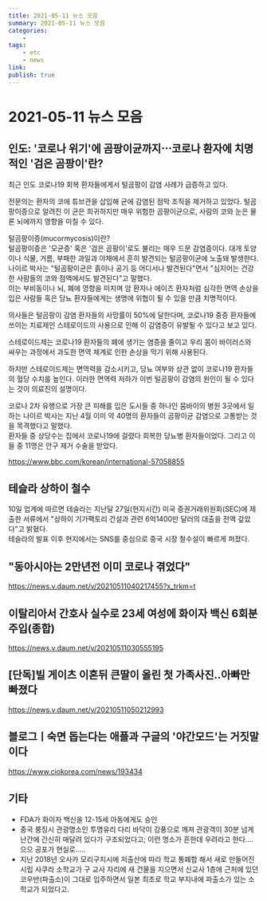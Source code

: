 ```yaml
---
title: 2021-05-11 뉴스 모음
summary: 2021-05-11 뉴스 모음
categories:
    - 
tags:
    - etc
    - news
link: 
publish: true
---
```


# 2021-05-11 뉴스 모음

## 인도: '코로나 위기'에 곰팡이균까지⋯코로나 환자에 치명적인 '검은 곰팡이'란?

최근 인도 코로나19 회복 환자들에게서 털곰팡이 감염 사례가 급증하고 있다.

전문의는 환자의 코에 튜브관을 삽입해 균에 감염된 점막 조직을 제거하고 있었다. 털곰팡이증으로 알려진 이 균은 희귀하지만 매우 위험한 곰팡이균으로, 사람의 코와 눈은 물론 뇌에까지 영향을 미칠 수 있다.

털곰팡이증(mucormycosis)이란?  
털곰팡이증은 '모균증' 혹은 '검은 곰팡이'로도 불리는 매우 드문 감염증이다. 대개 토양이나 식물, 거름, 부패한 과일과 야채에서 흔히 발견되는 털곰팡이균에 노출돼 발생한다. 나이르 박사는 "털곰팡이균은 흙이나 공기 등 어디서나 발견된다"면서 "심지어는 건강한 사람들의 코와 점액에서도 발견된다"고 말했다.  
이는 부비동이나 뇌, 폐에 영향을 미치며 암 환자나 에이즈 환자처럼 심각한 면역 손상을 입은 사람들 혹은 당뇨 환자들에게는 생명에 위협이 될 수 있을 만큼 치명적이다.

의사들은 털곰팡이 감염 환자들의 사망률이 50%에 달한다며, 코로나19 중증 환자들에 쓰이는 치료제인 스테로이드의 사용으로 인해 이 감염증이 유발될 수 있다고 보고 있다.

스테로이드제는 코로나19 환자들의 폐에 생기는 염증을 줄이고 우리 몸이 바이러스와 싸우는 과정에서 과도한 면역 체계로 인한 손상을 막기 위해 사용된다.

하지만 스테로이드제는 면역력을 감소시키고, 당뇨 여부와 상관 없이 코로나19 환자들의 혈당 수치를 높인다. 이러한 면역력 저하가 이번 털곰팡이 감염의 원인이 될 수 있다는 것이 의료진의 설명이다.

코로나 2차 유행으로 가장 큰 피해를 입은 도시들 중 하나인 뭄바이의 병원 3곳에서 일하는 나이르 박사는 지난 4월 이미 약 40명의 환자들이 곰팡이균 감염으로 고통받는 것을 목격했다고 말했다.  
환자들 중 상당수는 집에서 코로나19에 걸렸다 회복한 당뇨병 환자들이었다. 그리고 이들 중 11명은 안구 제거 수술을 받았다.

<https://www.bbc.com/korean/international-57058855>

## 테슬라 상하이 철수

10일 업계에 따르면 테슬라는 지난달 27일(현지시간) 미국 증권거래위원회(SEC)에 제출한 서류에서 "상하이 기가팩토리 건설과 관련 6억1400만 달러의 대출을 전액 갚았다"고 밝혔다.  
테슬라의 발표 이후 현지에서는 SNS를 중심으로 중국 시장 철수설이 빠르게 퍼졌다.

## "동아시아는 2만년전 이미 코로나 겪었다"

<https://news.v.daum.net/v/20210511040217455?x_trkm=t>

## 이탈리아서 간호사 실수로 23세 여성에 화이자 백신 6회분 주입(종합)

<https://news.v.daum.net/v/20210511030555195>

## [단독]빌 게이츠 이혼뒤 큰딸이 올린 첫 가족사진..아빠만 빠졌다

<https://news.v.daum.net/v/20210511050212993>

## 블로그ㅣ숙면 돕는다는 애플과 구글의 '야간모드'는 거짓말이다

<https://www.ciokorea.com/news/193434>

## 기타

- FDA가 화이자 백신을 12-15세 아동에게도 승인
- 중국 룽징시 관광명소인 투명유리 다리 바닥이 강풍으로 깨져 관광객이 30분 넘게 난간에 간신히 매달려 있다가 구조되었다고; 이런 명소가 흔한데 우려라고 한다....으으 공포가 현실로.....
- 지난 2018년 오사카 모리구치시에 저출산에 따라 학교 통폐합 해서 새로 만들어진 시립 사쿠라 소학교가 구 교사 자리에 새 건물을 지으면서 신교사 1층에 근처에 있던 코우반(파출소)이 그대로 입주하면서 일본 최초로 학교 부지내에 파출소가 있는 소학교가 되었다고.
